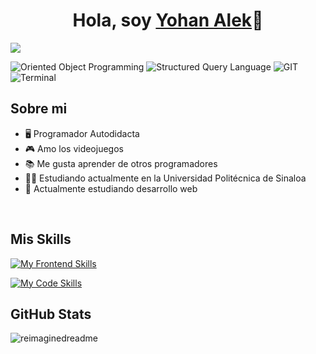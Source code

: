 <div align="center">
<h1 align="center">Hola, soy <a href="https://yohan-alek-web.netlify.app">Yohan Alek</a>👋</h1>
</div>
<img src="https://cdn.discordapp.com/attachments/1129195909796860029/1171115787428298842/banner.gif?ex=655b8192&is=65490c92&hm=1bf3dbe9828febc2a7d31362a431e120baeb1399304b61125cb9f5cf973b0bd9&">

![Oriented Object Programming](https://img.shields.io/badge/OOP-5C5C5C)
![Structured Query Language](https://img.shields.io/badge/SQL-0476B6)
![GIT](https://img.shields.io/badge/GIT-F74D27)
![Terminal](https://img.shields.io/badge/TERMINAL-F74D27?style=social)

## Sobre mi

- 🖥 Programador Autodidacta
- 🎮 Amo los videojuegos
- 📚 Me gusta aprender de otros programadores
- 👨‍🎓 Estudiando actualmente en la Universidad Politécnica de Sinaloa
- 🔰 Actualmente estudiando desarrollo web
<br>

## Mis Skills
[![My Frontend Skills](https://skillicons.dev/icons?i=html,css,js,php,mysql,postgresql)](https://skillicons.dev)

[![My Code Skills](https://skillicons.dev/icons?i=python,java,cs,cpp,c,bash)](https://skillicons.dev)

## GitHub Stats
<img src="https://myreadme.vercel.app/api/embed/yh9alek?panels=userstatistics,toprepositories,toplanguages,commitgraph" alt="reimaginedreadme" />



